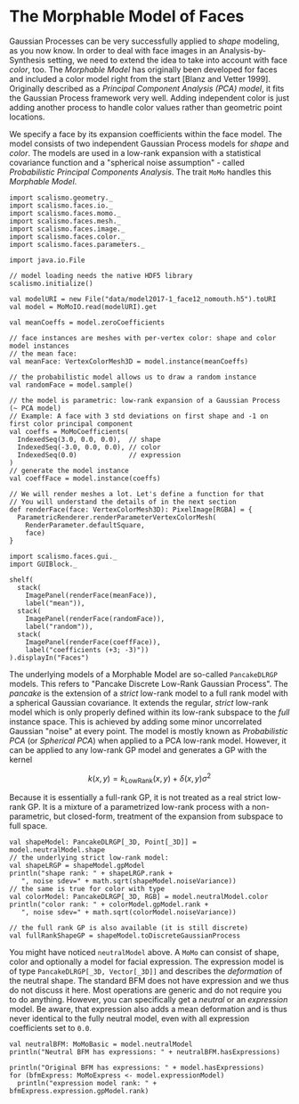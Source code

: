 # The Morphable Model of Faces

Gaussian Processes can be very successfully applied to *shape* modeling, as you now know. In order to deal with face images in an Analysis-by-Synthesis setting, we need to extend the idea to take into account with face *color*, too. The *Morphable Model* has originally been developed for faces and included a color model right from the start [Blanz and Vetter 1999]. Originally described as a *Principal Component Analysis (PCA) model*, it fits the Gaussian Process framework very well. Adding independent color is just adding another process to handle color values rather than geometric point locations.

We specify a face by its expansion coefficients within the face model. The model consists of two independent Gaussian Process models for *shape* and *color*. The models are used in a low-rank expansion with a statistical covariance function and a "spherical noise assumption" - called *Probabilistic Principal Components Analysis*. The trait `MoMo` handles this *Morphable Model*.

```tut:silent
import scalismo.geometry._
import scalismo.faces.io._
import scalismo.faces.momo._
import scalismo.faces.mesh._
import scalismo.faces.image._
import scalismo.faces.color._
import scalismo.faces.parameters._

import java.io.File

// model loading needs the native HDF5 library
scalismo.initialize()

val modelURI = new File("data/model2017-1_face12_nomouth.h5").toURI
val model = MoMoIO.read(modelURI).get

val meanCoeffs = model.zeroCoefficients

// face instances are meshes with per-vertex color: shape and color model instances
// the mean face:
val meanFace: VertexColorMesh3D = model.instance(meanCoeffs)

// the probabilistic model allows us to draw a random instance
val randomFace = model.sample()

// the model is parametric: low-rank expansion of a Gaussian Process (~ PCA model)
// Example: A face with 3 std deviations on first shape and -1 on first color principal component
val coeffs = MoMoCoefficients(
  IndexedSeq(3.0, 0.0, 0.0),  // shape
  IndexedSeq(-3.0, 0.0, 0.0), // color
  IndexedSeq(0.0)             // expression
)
// generate the model instance
val coeffFace = model.instance(coeffs)

// We will render meshes a lot. Let's define a function for that
// You will understand the details of in the next section
def renderFace(face: VertexColorMesh3D): PixelImage[RGBA] = {
  ParametricRenderer.renderParameterVertexColorMesh(
    RenderParameter.defaultSquare,
    face)
}

import scalismo.faces.gui._
import GUIBlock._

shelf(
  stack(
    ImagePanel(renderFace(meanFace)),
    label("mean")),
  stack(
    ImagePanel(renderFace(randomFace)),
    label("random")),
  stack(
    ImagePanel(renderFace(coeffFace)),
    label("coefficients (+3; -3)"))
).displayIn("Faces")
```

The underlying models of a Morphable Model are so-called `PancakeDLRGP` models. This refers to "Pancake Discrete Low-Rank Gaussian Process". The *pancake* is the extension of a *strict* low-rank model to a full rank model with a spherical Gaussian covariance. It extends the regular, *strict* low-rank model which is only properly defined within its low-rank subspace to the *full* instance space. This is achieved by adding some minor uncorrelated Gaussian "noise" at every point. The model is mostly known as *Probabilistic PCA* (or *Spherical PCA*) when applied to a PCA low-rank model. However, it can be applied to any low-rank GP model and generates a GP with the kernel

$$
k(x, y) = k_{\text{LowRank}}(x, y) + \delta(x, y) \sigma^2
$$

Because it is essentially a full-rank GP, it is not treated as a real strict low-rank GP. It is a mixture of a parametrized low-rank process with a non-parametric, but closed-form, treatment of the expansion from subspace to full space.

```tut:silent
val shapeModel: PancakeDLRGP[_3D, Point[_3D]] = model.neutralModel.shape
// the underlying strict low-rank model:
val shapeLRGP = shapeModel.gpModel
println("shape rank: " + shapeLRGP.rank +
   ", noise sdev=" + math.sqrt(shapeModel.noiseVariance))
// the same is true for color with type
val colorModel: PancakeDLRGP[_3D, RGB] = model.neutralModel.color
println("color rank: " + colorModel.gpModel.rank +
   ", noise sdev=" + math.sqrt(colorModel.noiseVariance))

// the full rank GP is also available (it is still discrete)
val fullRankShapeGP = shapeModel.toDiscreteGaussianProcess
```

You might have noticed `neutralModel` above. A `MoMo` can consist of shape, color and optionally a model for facial expression. The expression model is of type `PancakeDLRGP[_3D, Vector[_3D]]` and describes the *deformation* of the neutral shape. The standard BFM does not have expression and we thus do not discuss it here. Most operations are generic and do not require you to do anything. However, you can specifically get a *neutral* or an *expression* model. Be aware, that  expression also adds a mean deformation and is thus never identical to the fully neutral model, even with all expression coefficients set to `0.0`.

```tut:silent
val neutralBFM: MoMoBasic = model.neutralModel
println("Neutral BFM has expressions: " + neutralBFM.hasExpressions)

println("Original BFM has expressions: " + model.hasExpressions)
for (bfmExpress: MoMoExpress <- model.expressionModel)
  println("expression model rank: " + bfmExpress.expression.gpModel.rank)
```